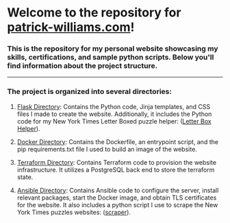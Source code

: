 # Welcome to the repository for [patrick-williams.com](https://patrick-williams.com)!

### This is the repository for my personal website showcasing my skills, certifications, and sample python scripts. Below you'll find information about the project structure.
***
### The project is organized into several directories:

1. [Flask Directory](/../../tree/main/flask/): Contains the Python code, Jinja templates, and CSS files I made to create the website. Additionally, it includes the Python code for my New York Times Letter Boxed puzzle helper: ([Letter Box Helper](/../../blob/main/flask/PatrickWilliamsWebsite/app/lbHelper.py)).

2. [Docker Directory](/../../tree/main/docker/): Contains the Dockerfile, an entrypoint script, and the pip requirements.txt file I used to build an image of the website.

3. [Terraform Directory](/../../tree/main/terraform/): Contains Terraform code to provision the website infrastructure. It utilizes a PostgreSQL back end to store the terraform state.

4. [Ansible Directory](/../../tree/main/ansible/): Contains Ansible code to configure the server, install relevant packages, start the Docker image, and obtain TLS certificates for the website. It also includes a python script I use to scrape the New York Times puzzles websites: ([scraper](/../../blob/main/ansible/roles/patsite/files/app_files/getNYTdata.py)).
